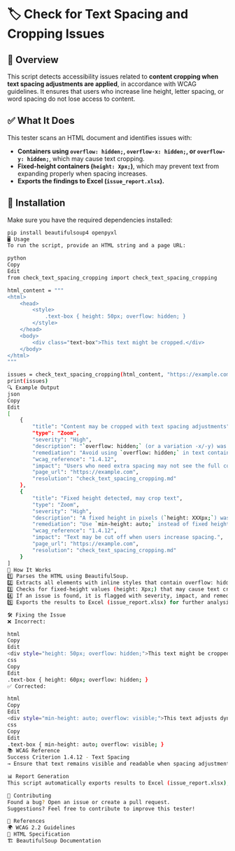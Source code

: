 # 🏷️ Check for Text Spacing and Cropping Issues  

## 📌 Overview  
This script detects accessibility issues related to **content cropping when text spacing adjustments are applied**, in accordance with WCAG guidelines. It ensures that users who increase line height, letter spacing, or word spacing do not lose access to content.  

## ✅ What It Does  
This tester scans an HTML document and identifies issues with:  
- **Containers using `overflow: hidden;`, `overflow-x: hidden;`, or `overflow-y: hidden;`**, which may cause text cropping.  
- **Fixed-height containers (`height: Xpx;`)**, which may prevent text from expanding properly when spacing increases.  
- **Exports the findings to Excel (`issue_report.xlsx`).**  

## 🚀 Installation  
Make sure you have the required dependencies installed:  

```sh
pip install beautifulsoup4 openpyxl
🖥️ Usage
To run the script, provide an HTML string and a page URL:

python
Copy
Edit
from check_text_spacing_cropping import check_text_spacing_cropping

html_content = """
<html>
    <head>
        <style>
            .text-box { height: 50px; overflow: hidden; }
        </style>
    </head>
    <body>
        <div class="text-box">This text might be cropped.</div>
    </body>
</html>
"""

issues = check_text_spacing_cropping(html_content, "https://example.com")
print(issues)
🔍 Example Output
json
Copy
Edit
[
    {
        "title": "Content may be cropped with text spacing adjustments",
        "type": "Zoom",
        "severity": "High",
        "description": "`overflow: hidden;` (or a variation -x/-y) was detected in a text container. This may cause content to be cut off when text spacing is increased.",
        "remediation": "Avoid using `overflow: hidden;` in text containers when applying additional spacing. Use `overflow: visible;` or allow dynamic expansion.",
        "wcag_reference": "1.4.12",
        "impact": "Users who need extra spacing may not see the full content.",
        "page_url": "https://example.com",
        "resolution": "check_text_spacing_cropping.md"
    },
    {
        "title": "Fixed height detected, may crop text",
        "type": "Zoom",
        "severity": "High",
        "description": "A fixed height in pixels (`height: XXXpx;`) was detected in a text container. This may prevent text from adjusting when extra spacing is applied.",
        "remediation": "Use `min-height: auto;` instead of fixed heights to allow dynamic expansion.",
        "wcag_reference": "1.4.12",
        "impact": "Text may be cut off when users increase spacing.",
        "page_url": "https://example.com",
        "resolution": "check_text_spacing_cropping.md"
    }
]
📂 How It Works
1️⃣ Parses the HTML using BeautifulSoup.
2️⃣ Extracts all elements with inline styles that contain overflow: hidden;, overflow-x: hidden;, or overflow-y: hidden;.
3️⃣ Checks for fixed-height values (height: Xpx;) that may cause text cropping.
4️⃣ If an issue is found, it is flagged with severity, impact, and remediation.
5️⃣ Exports the results to Excel (issue_report.xlsx) for further analysis.

🛠️ Fixing the Issue
❌ Incorrect:

html
Copy
Edit
<div style="height: 50px; overflow: hidden;">This text might be cropped.</div>
css
Copy
Edit
.text-box { height: 60px; overflow: hidden; }
✅ Corrected:

html
Copy
Edit
<div style="min-height: auto; overflow: visible;">This text adjusts dynamically.</div>
css
Copy
Edit
.text-box { min-height: auto; overflow: visible; }
📚 WCAG Reference
Success Criterion 1.4.12 - Text Spacing
→ Ensure that text remains visible and readable when spacing adjustments are applied.

📊 Report Generation
This script automatically exports results to Excel (issue_report.xlsx), making it easy to review and track accessibility issues.

📢 Contributing
Found a bug? Open an issue or create a pull request.
Suggestions? Feel free to contribute to improve this tester!

🔗 References
🌍 WCAG 2.2 Guidelines
📖 HTML Specification
🏗 BeautifulSoup Documentation